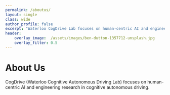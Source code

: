 ```yaml
---
permalink: /aboutus/
layout: single
class: wide
author_profile: false
excerpt: "Waterloo CogDrive Lab focuses on human-centric AI and engineering research in cognitive autonomous driving."
header:
    overlay_image:  /assets/images/ben-dutton-1357712-unsplash.jpg
    overlay_filter: 0.5
---
```

# About Us
CogDrive (Waterloo Cognitive Autonomous Driving Lab) focuses on human-centric AI and engineering research in cognitive autonomous driving.
